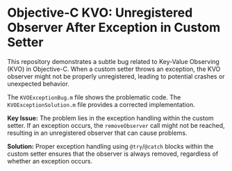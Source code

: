 # Objective-C KVO: Unregistered Observer After Exception in Custom Setter

This repository demonstrates a subtle bug related to Key-Value Observing (KVO) in Objective-C.  When a custom setter throws an exception, the KVO observer might not be properly unregistered, leading to potential crashes or unexpected behavior.

The `KVOExceptionBug.m` file shows the problematic code.  The `KVOExceptionSolution.m` file provides a corrected implementation.

**Key Issue:** The problem lies in the exception handling within the custom setter.  If an exception occurs, the `removeObserver` call might not be reached, resulting in an unregistered observer that can cause problems.

**Solution:** Proper exception handling using `@try`/`@catch` blocks within the custom setter ensures that the observer is always removed, regardless of whether an exception occurs.